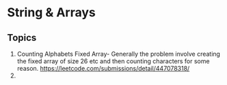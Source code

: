 # String & Arrays

## Topics
1. Counting Alphabets Fixed Array- Generally the problem involve creating the fixed array of size 26 etc and then counting characters for some reason.
    https://leetcode.com/submissions/detail/447078318/
2. 
